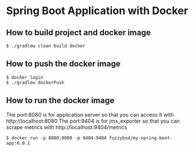 # Spring Boot Application with Docker

## How to build project and docker image
```
$ ./gradlew clean build docker
```

## How to push the docker image
```
$ docker login
$ ./gradlew dockerPush
```

## How to run the docker image
The port:8080 is for application server so that you can access it with http://localhost:8080
The port:9404 is for jmx_exporter so that you can scrape metrics with http://localhost:9404/metrics
```
$ docker run -p 8080:8080 -p 9404:9404 fuzzybsd/my-spring-boot-app:0.0.1
```